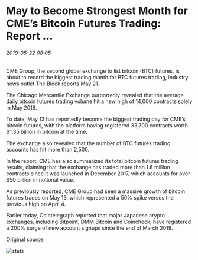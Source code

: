 # May to Become Strongest Month for CME’s Bitcoin Futures Trading: Report ...

###### 2019-05-22 08:05

CME Group, the second global exchange to list bitcoin (BTC) futures, is about to record the biggest trading month for BTC futures trading, industry news outlet The Block reports May 21.

The Chicago Mercantile Exchange purportedly revealed that the average daily bitcoin futures trading volume hit a new high of 14,000 contracts solely in May 2019.

To date, May 13 has reportedly become the biggest trading day for CME’s bitcoin futures, with the platform having registered 33,700 contracts worth $1.35 billion in bitcoin at the time.

The exchange also revealed that the number of BTC futures trading accounts has hit more than 2,500.

In the report, CME has also summarized its total bitcoin futures trading results, claiming that the exchange has traded more than 1.6 million contracts since it was launched in December 2017, which accounts for over $50 billion in notional value.

As previously reported, CME Group had seen a massive growth of bitcoin futures trades on May 13, which represented a 50% spike versus the previous high on April 4.

Earlier today, Cointelegraph reported that major Japanese crypto exchanges, including Bitpoint, DMM Bitcoin and Coincheck, have registered a 200% surge of new account signups since the end of March 2019.

[Original source](https://cointelegraph.com/news/may-to-become-strongest-month-for-cmes-bitcoin-futures-trading-report)

![stats](https://c.statcounter.com/11760860/0/a89fa40b/1/ "stats")